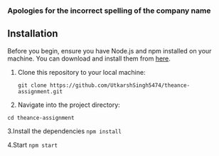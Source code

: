 ### Apologies for the incorrect spelling of the company name

## Installation

Before you begin, ensure you have Node.js and npm installed on your machine. You can download and install them from [here](https://nodejs.org/).

1. Clone this repository to your local machine:

   ```git clone https://github.com/UtkarshSingh5474/theance-assignment.git```

2. Navigate into the project directory:

```cd theance-assignment```

3.Install the dependencies
```npm install```

4.Start 
``npm start``


